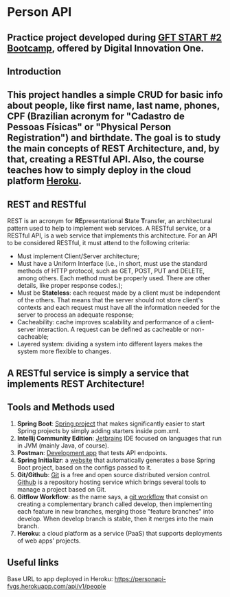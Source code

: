 # Person API

Practice project developed during [GFT START #2 Bootcamp](https://digitalinnovation.one/bootcamps/gft-start-2-java),
offered by Digital Innovation One.
---
## Introduction

This project handles a simple CRUD for basic info about people, like first name, last name, phones, CPF (Brazilian
acronym for "Cadastro de Pessoas Físicas" or "Physical Person Registration") and birthdate. The goal is to study the
main concepts of REST Architecture, and, by that, creating a RESTful API. Also, the course teaches how to simply deploy
in the cloud platform [Heroku](https://www.heroku.com/).
---
## REST and RESTful

REST is an acronym for **RE**presentational **S**tate **T**ransfer, an architectural pattern used to help to implement
web services. A RESTful service, or a RESTful API, is a web service that implements this architecture. For an API to
be considered RESTful, it must attend to the following criteria:

- Must implement Client/Server architecture;
- Must have a Uniform Interface (i.e., in short, must use the standard methods of HTTP protocol, such as GET, POST, PUT
  and DELETE, among others. Each method must be properly used. There are other details, like proper response codes.);
- Must be **Stateless**: each request made by a client must be independent of the others. That means that the server
should not store client's contexts and each request must have all the information needed for the server to process an
  adequate response;
- Cacheability: cache improves scalability and performance of a client-server interaction. A request can be defined as 
  cacheable or non-cacheable;
- Layered system: dividing a system into different layers makes the system more flexible to changes.

A RESTful service is simply a service that implements REST Architecture!
--
## Tools and Methods used

1. **Spring Boot**: [Spring project](https://spring.io/projects/spring-boot) that makes significantly easier to start
   Spring projects by simply adding starters 
   inside pom.xml.
2. **Intellij Community Edition**:  [Jetbrains](https://www.jetbrains.com/pt-br/idea/) IDE focused on languages that run
   in JVM (mainly Java, of course).
3. **Postman**: [Development app](https://www.postman.com/) that tests API endpoints.
4. **Spring Initializr**: a [website](https://start.spring.io/) that automatically generates a base Spring Boot project,
   based on the configs passed to it.
5. **Git/Github**: [Git](https://git-scm.com/) is a free and open source distributed version control.
   [Github](https://github.com/) is a repository hosting service which brings several tools to manage a project based on
   Git.
6. **Gitflow Workflow**: as the name says, a
   [git workflow](https://www.atlassian.com/br/git/tutorials/comparing-workflows/gitflow-workflow)
   that consist on creating a complementary
   branch called develop, then implementing each feature in new branches, merging those "feature branches" into develop.
   When develop branch is stable, then it merges into the main branch.
7. **Heroku**: a cloud platform as a service (PaaS) that supports deployments of web apps' projects.

## Useful links

Base URL to app deployed in Heroku: https://personapi-fvgs.herokuapp.com/api/v1/people


